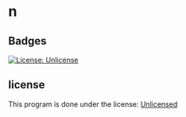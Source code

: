 # n

## Badges

[![License: Unlicense](https://img.shields.io/badge/license-Unlicense-blue.svg)](http://unlicense.org/)

## license

This program is done under the license: [Unlicensed](https://choosealicense.com/licenses/unlicense/)